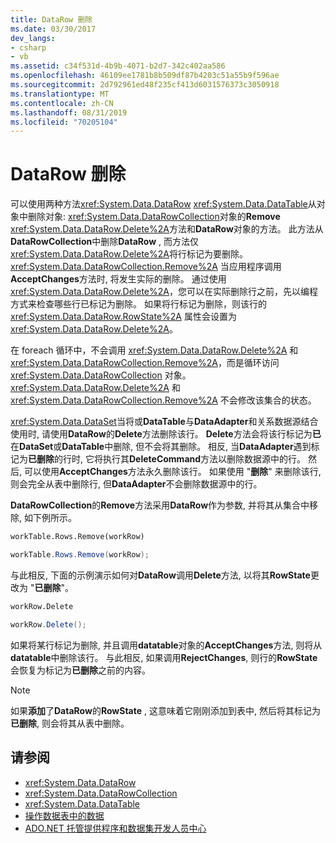 ```yaml
---
title: DataRow 删除
ms.date: 03/30/2017
dev_langs:
- csharp
- vb
ms.assetid: c34f531d-4b9b-4071-b2d7-342c402aa586
ms.openlocfilehash: 46109ee1781b8b509df87b4203c51a55b9f596ae
ms.sourcegitcommit: 2d792961ed48f235cf413d6031576373c3050918
ms.translationtype: MT
ms.contentlocale: zh-CN
ms.lasthandoff: 08/31/2019
ms.locfileid: "70205104"
---
```

# <a name="datarow-deletion"></a>DataRow 删除
可以使用两种方法<xref:System.Data.DataRow> <xref:System.Data.DataTable>从对象中删除对象: <xref:System.Data.DataRowCollection>对象的**Remove** <xref:System.Data.DataRow.Delete%2A>方法和**DataRow**对象的方法。 此方法从**DataRowCollection**中删除**DataRow** , 而方法仅<xref:System.Data.DataRow.Delete%2A>将行标记为要删除。 <xref:System.Data.DataRowCollection.Remove%2A> 当应用程序调用**AcceptChanges**方法时, 将发生实际的删除。 通过使用 <xref:System.Data.DataRow.Delete%2A>，您可以在实际删除行之前，先以编程方式来检查哪些行已标记为删除。 如果将行标记为删除，则该行的 <xref:System.Data.DataRow.RowState%2A> 属性会设置为 <xref:System.Data.DataRow.Delete%2A>。  
  
 在 foreach 循环中，不会调用 <xref:System.Data.DataRow.Delete%2A> 和 <xref:System.Data.DataRowCollection.Remove%2A>，而是循环访问 <xref:System.Data.DataRowCollection> 对象。 <xref:System.Data.DataRow.Delete%2A> 和 <xref:System.Data.DataRowCollection.Remove%2A> 不会修改该集合的状态。  
  
 <xref:System.Data.DataSet>当将或**DataTable**与**DataAdapter**和关系数据源结合使用时, 请使用**DataRow**的**Delete**方法删除该行。 **Delete**方法会将该行标记为**已**在**DataSet**或**DataTable**中删除, 但不会将其删除。 相反, 当**DataAdapter**遇到标记为**已删除**的行时, 它将执行其**DeleteCommand**方法以删除数据源中的行。 然后, 可以使用**AcceptChanges**方法永久删除该行。 如果使用 "**删除**" 来删除该行, 则会完全从表中删除行, 但**DataAdapter**不会删除数据源中的行。  
  
 **DataRowCollection**的**Remove**方法采用**DataRow**作为参数, 并将其从集合中移除, 如下例所示。  
  
```vb  
workTable.Rows.Remove(workRow)  
```  
  
```csharp  
workTable.Rows.Remove(workRow);  
```  
  
 与此相反, 下面的示例演示如何对**DataRow**调用**Delete**方法, 以将其**RowState**更改为 "**已删除**"。  
  
```vb  
workRow.Delete  
```  
  
```csharp  
workRow.Delete();  
```  
  
 如果将某行标记为删除, 并且调用**datatable**对象的**AcceptChanges**方法, 则将从**datatable**中删除该行。 与此相反, 如果调用**RejectChanges**, 则行的**RowState**会恢复为标记为**已删除**之前的内容。  
  
> [!NOTE]
> 如果**添加**了**DataRow**的**RowState** , 这意味着它刚刚添加到表中, 然后将其标记为**已删除**, 则会将其从表中删除。  
  
## <a name="see-also"></a>请参阅

- <xref:System.Data.DataRow>
- <xref:System.Data.DataRowCollection>
- <xref:System.Data.DataTable>
- [操作数据表中的数据](manipulating-data-in-a-datatable.md)
- [ADO.NET 托管提供程序和数据集开发人员中心](https://go.microsoft.com/fwlink/?LinkId=217917)
